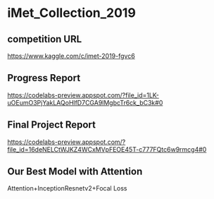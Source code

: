 # iMet_Collection_2019

## competition URL
https://www.kaggle.com/c/imet-2019-fgvc6

## Progress Report
https://codelabs-preview.appspot.com/?file_id=1LK-uOEumO3PjYakLAQoHlfD7CGA9lMgbcTr6ck_bC3k#0

## Final Project Report
https://codelabs-preview.appspot.com/?file_id=16deNELCtWJKZ4WCxMVpFEOE45T-c777FQtc6w9rmcg4#0

## Our Best Model with Attention
Attention+InceptionResnetv2+Focal Loss
